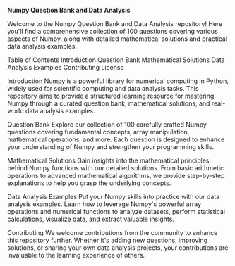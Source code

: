 

**Numpy Question Bank and Data Analysis**

Welcome to the Numpy Question Bank and Data Analysis repository! Here you'll find a comprehensive collection of 100 questions covering various aspects of Numpy, along with detailed mathematical solutions and practical data analysis examples.

Table of Contents
Introduction
Question Bank
Mathematical Solutions
Data Analysis Examples
Contributing
License

Introduction
Numpy is a powerful library for numerical computing in Python, widely used for scientific computing and data analysis tasks. This repository aims to provide a structured learning resource for mastering Numpy through a curated question bank, mathematical solutions, and real-world data analysis examples.

Question Bank
Explore our collection of 100 carefully crafted Numpy questions covering fundamental concepts, array manipulation, mathematical operations, and more. Each question is designed to enhance your understanding of Numpy and strengthen your programming skills.

Mathematical Solutions
Gain insights into the mathematical principles behind Numpy functions with our detailed solutions. From basic arithmetic operations to advanced mathematical algorithms, we provide step-by-step explanations to help you grasp the underlying concepts.

Data Analysis Examples
Put your Numpy skills into practice with our data analysis examples. Learn how to leverage Numpy's powerful array operations and numerical functions to analyze datasets, perform statistical calculations, visualize data, and extract valuable insights.

Contributing
We welcome contributions from the community to enhance this repository further. Whether it's adding new questions, improving solutions, or sharing your own data analysis projects, your contributions are invaluable to the learning experience of others.
